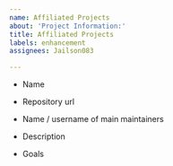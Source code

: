```yaml
---
name: Affiliated Projects
about: 'Project Information:'
title: Affiliated Projects
labels: enhancement
assignees: Jailson083

---
```


* Name

* Repository url

* Name / username of main maintainers

* Description

* Goals
